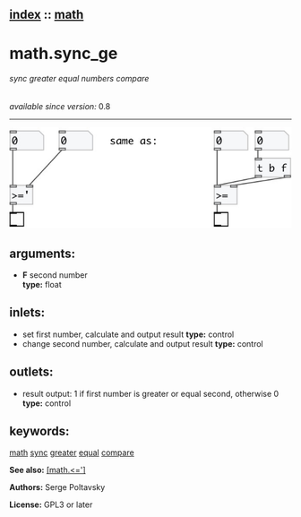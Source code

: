 [index](index.html) :: [math](category_math.html)
---

# math.sync_ge

###### sync greater equal numbers compare

*available since version:* 0.8

---




[![example](../examples/img/math.sync_ge.jpg)](../examples/pd/math.sync_ge.pd)



## arguments:

* **F**
second number<br>
__type:__ float<br>







## inlets:

* set first number, calculate and output result 
__type:__ control<br>
* change second number, calculate and output result 
__type:__ control<br>



## outlets:

* result output: 1 if first number is greater or equal second, otherwise
            0
__type:__ control<br>



## keywords:

[math](keywords/math.html)
[sync](keywords/sync.html)
[greater](keywords/greater.html)
[equal](keywords/equal.html)
[compare](keywords/compare.html)



**See also:**
[\[math.&lt;=&#39;\]](math.%3C%3D%27.html)




**Authors:** Serge Poltavsky




**License:** GPL3 or later





